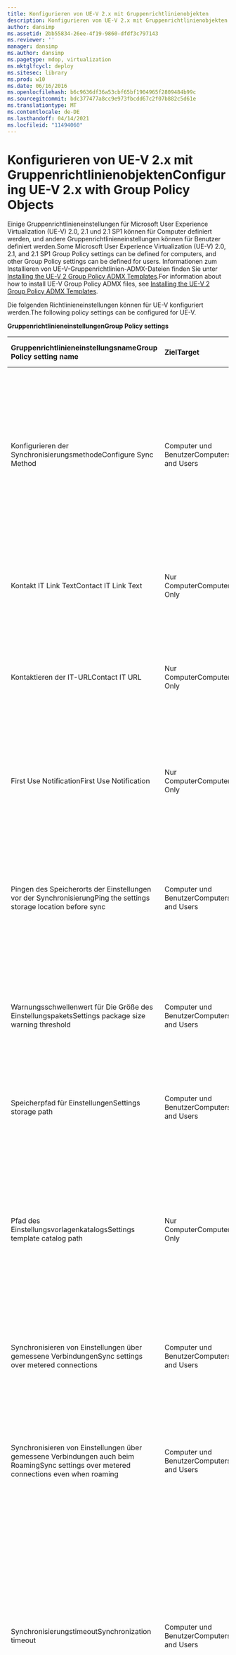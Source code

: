```yaml
---
title: Konfigurieren von UE-V 2.x mit Gruppenrichtlinienobjekten
description: Konfigurieren von UE-V 2.x mit Gruppenrichtlinienobjekten
author: dansimp
ms.assetid: 2bb55834-26ee-4f19-9860-dfdf3c797143
ms.reviewer: ''
manager: dansimp
ms.author: dansimp
ms.pagetype: mdop, virtualization
ms.mktglfcycl: deploy
ms.sitesec: library
ms.prod: w10
ms.date: 06/16/2016
ms.openlocfilehash: b6c9636df36a53cbf65bf1904965f2809484b99c
ms.sourcegitcommit: bdc377477a8cc9e973fbcdd67c2f07b882c5d61e
ms.translationtype: MT
ms.contentlocale: de-DE
ms.lasthandoff: 04/14/2021
ms.locfileid: "11494060"
---
```

# <a name="configuring-ue-v-2x-with-group-policy-objects"></a><span data-ttu-id="7aaa8-103">Konfigurieren von UE-V 2.x mit Gruppenrichtlinienobjekten</span><span class="sxs-lookup"><span data-stu-id="7aaa8-103">Configuring UE-V 2.x with Group Policy Objects</span></span>


<span data-ttu-id="7aaa8-104">Einige Gruppenrichtlinieneinstellungen für Microsoft User Experience Virtualization (UE-V) 2.0, 2.1 und 2.1 SP1 können für Computer definiert werden, und andere Gruppenrichtlinieneinstellungen können für Benutzer definiert werden.</span><span class="sxs-lookup"><span data-stu-id="7aaa8-104">Some Microsoft User Experience Virtualization (UE-V) 2.0, 2.1, and 2.1 SP1 Group Policy settings can be defined for computers, and other Group Policy settings can be defined for users.</span></span> <span data-ttu-id="7aaa8-105">Informationen zum Installieren von UE-V-Gruppenrichtlinien-ADMX-Dateien finden Sie unter [Installing the UE-V 2 Group Policy ADMX Templates](https://technet.microsoft.com/library/dn458891.aspx#admx).</span><span class="sxs-lookup"><span data-stu-id="7aaa8-105">For information about how to install UE-V Group Policy ADMX files, see [Installing the UE-V 2 Group Policy ADMX Templates](https://technet.microsoft.com/library/dn458891.aspx#admx).</span></span>

<span data-ttu-id="7aaa8-106">Die folgenden Richtlinieneinstellungen können für UE-V konfiguriert werden.</span><span class="sxs-lookup"><span data-stu-id="7aaa8-106">The following policy settings can be configured for UE-V.</span></span>

**<span data-ttu-id="7aaa8-107">Gruppenrichtlinieneinstellungen</span><span class="sxs-lookup"><span data-stu-id="7aaa8-107">Group Policy settings</span></span>**

<table>
<colgroup>
<col width="25%" />
<col width="25%" />
<col width="25%" />
<col width="25%" />
</colgroup>
<thead>
<tr class="header">
<th align="left"><span data-ttu-id="7aaa8-108">Gruppenrichtlinieneinstellungsname</span><span class="sxs-lookup"><span data-stu-id="7aaa8-108">Group Policy setting name</span></span></th>
<th align="left"><span data-ttu-id="7aaa8-109">Ziel</span><span class="sxs-lookup"><span data-stu-id="7aaa8-109">Target</span></span></th>
<th align="left"><span data-ttu-id="7aaa8-110">Beschreibung der Gruppenrichtlinieneinstellung</span><span class="sxs-lookup"><span data-stu-id="7aaa8-110">Group Policy setting description</span></span></th>
<th align="left"><span data-ttu-id="7aaa8-111">Konfigurationsoptionen</span><span class="sxs-lookup"><span data-stu-id="7aaa8-111">Configuration options</span></span></th>
</tr>
</thead>
<tbody>
<tr class="odd">
<td align="left"><p><span data-ttu-id="7aaa8-112">Konfigurieren der Synchronisierungsmethode</span><span class="sxs-lookup"><span data-stu-id="7aaa8-112">Configure Sync Method</span></span></p></td>
<td align="left"><p><span data-ttu-id="7aaa8-113">Computer und Benutzer</span><span class="sxs-lookup"><span data-stu-id="7aaa8-113">Computers and Users</span></span></p></td>
<td align="left"><p><span data-ttu-id="7aaa8-114">Mithilfe dieser Gruppenrichtlinieneinstellung können Sie konfigurieren, ob die User Experience Virtualization (UE-V) das Synchronisierungsanbieterfeature verwendet.</span><span class="sxs-lookup"><span data-stu-id="7aaa8-114">By using this Group Policy setting, you can configure whether User Experience Virtualization (UE-V) uses the sync provider feature.</span></span> <span data-ttu-id="7aaa8-115">Mit dieser Richtlinieneinstellung können Sie auch aktivieren, dass eine Benachrichtigung angezeigt wird, wenn der Import von Benutzereinstellungen verzögert wird.</span><span class="sxs-lookup"><span data-stu-id="7aaa8-115">This policy setting also lets you enable a notification to appear when the import of user settings is delayed.</span></span></p></td>
<td align="left"><p><span data-ttu-id="7aaa8-116">Aktivieren Sie diese Einstellung, um den UE-V-Agent so zu konfigurieren, dass er weder den Synchronisierungsanbieter noch das externe Synchronisierungsmodul verwendet.</span><span class="sxs-lookup"><span data-stu-id="7aaa8-116">Enable this setting to configure the UE-V agent not to use the sync provider, or to use the external synchronization engine.</span></span></p></td>
</tr>
<tr class="even">
<td align="left"><p><span data-ttu-id="7aaa8-117">Kontakt IT Link Text</span><span class="sxs-lookup"><span data-stu-id="7aaa8-117">Contact IT Link Text</span></span></p></td>
<td align="left"><p><span data-ttu-id="7aaa8-118">Nur Computer</span><span class="sxs-lookup"><span data-stu-id="7aaa8-118">Computers Only</span></span></p></td>
<td align="left"><p><span data-ttu-id="7aaa8-119">Diese Gruppenrichtlinieneinstellung gibt den Text des Hyperlinks für die Kontakt-IT-URL im Unternehmenseinstellungscenter an.</span><span class="sxs-lookup"><span data-stu-id="7aaa8-119">This Group Policy setting specifies the text of the Contact IT URL hyperlink in the Company Settings Center.</span></span></p></td>
<td align="left"><p><span data-ttu-id="7aaa8-120">Wenn Sie diese Gruppenrichtlinieneinstellung aktivieren, zeigt das Unternehmenseinstellungscenter den angegebenen Text im Link zur KONTAKT-IT-URL an.</span><span class="sxs-lookup"><span data-stu-id="7aaa8-120">If you enable this Group Policy setting, the Company Settings Center displays the specified text in the link to the Contact IT URL.</span></span></p></td>
</tr>
<tr class="odd">
<td align="left"><p><span data-ttu-id="7aaa8-121">Kontaktieren der IT-URL</span><span class="sxs-lookup"><span data-stu-id="7aaa8-121">Contact IT URL</span></span></p></td>
<td align="left"><p><span data-ttu-id="7aaa8-122">Nur Computer</span><span class="sxs-lookup"><span data-stu-id="7aaa8-122">Computers Only</span></span></p></td>
<td align="left"><p><span data-ttu-id="7aaa8-123">Diese Gruppenrichtlinieneinstellung gibt die URL für den Link Kontakt-IT im Unternehmenseinstellungscenter an.</span><span class="sxs-lookup"><span data-stu-id="7aaa8-123">This Group Policy setting specifies the URL for the Contact IT link in the Company Settings Center.</span></span></p></td>
<td align="left"><p><span data-ttu-id="7aaa8-124">Wenn Sie diese Einstellung aktivieren, wird im Unternehmenseinstellungscenter It-Text kontaktieren mit der angegebenen URL verknüpft.</span><span class="sxs-lookup"><span data-stu-id="7aaa8-124">If you enable this setting, the Company Settings Center Contact IT text links to the specified URL.</span></span> <span data-ttu-id="7aaa8-125">Der Link kann eines beliebigen Standardprotokolls sein, z. B. HTTP oder mailto.</span><span class="sxs-lookup"><span data-stu-id="7aaa8-125">The link can be of any standard protocol, such as HTTP or mailto.</span></span></p></td>
</tr>
<tr class="even">
<td align="left"><p><span data-ttu-id="7aaa8-126">First Use Notification</span><span class="sxs-lookup"><span data-stu-id="7aaa8-126">First Use Notification</span></span></p></td>
<td align="left"><p><span data-ttu-id="7aaa8-127">Nur Computer</span><span class="sxs-lookup"><span data-stu-id="7aaa8-127">Computers Only</span></span></p></td>
<td align="left"><p><span data-ttu-id="7aaa8-128">Diese Gruppenrichtlinieneinstellung aktiviert eine Benachrichtigung im Benachrichtigungsbereich, die angezeigt wird, wenn UE-V</span><span class="sxs-lookup"><span data-stu-id="7aaa8-128">This Group Policy setting enables a notification in the notification area that appears when the UE-V</span></span></p>
<p><span data-ttu-id="7aaa8-129">Agent wird zum ersten Mal ausgeführt.</span><span class="sxs-lookup"><span data-stu-id="7aaa8-129">agent runs for the first time.</span></span></p></td>
<td align="left"><p><span data-ttu-id="7aaa8-130">Die Standardeinstellung ist aktiviert.</span><span class="sxs-lookup"><span data-stu-id="7aaa8-130">The default is enabled.</span></span></p></td>
</tr>
<tr class="odd">
<td align="left"><p><span data-ttu-id="7aaa8-131">Pingen des Speicherorts der Einstellungen vor der Synchronisierung</span><span class="sxs-lookup"><span data-stu-id="7aaa8-131">Ping the settings storage location before sync</span></span></p></td>
<td align="left"><p><span data-ttu-id="7aaa8-132">Computer und Benutzer</span><span class="sxs-lookup"><span data-stu-id="7aaa8-132">Computers and Users</span></span></p></td>
<td align="left"><p><span data-ttu-id="7aaa8-133">Diese Richtlinieneinstellung ermöglicht der Konfiguration des UE-V-Synchronisierungsanbieters das Pingen des Speicherpfads für Einstellungen, bevor Versucht wird, Einstellungen zu synchronisieren, um die Verbindung zu überprüfen.</span><span class="sxs-lookup"><span data-stu-id="7aaa8-133">This policy setting allows configuration of the UE-V sync provider to ping the settings storage path before attempting to sync settings in order to verify the connection.</span></span></p></td>
<td align="left"><p><span data-ttu-id="7aaa8-134">Aktivieren oder Deaktivieren dieser Gruppenrichtlinieneinstellung.</span><span class="sxs-lookup"><span data-stu-id="7aaa8-134">Enable or disable this Group Policy setting.</span></span></p></td>
</tr>
<tr class="even">
<td align="left"><p><span data-ttu-id="7aaa8-135">Warnungsschwellenwert für Die Größe des Einstellungspakets</span><span class="sxs-lookup"><span data-stu-id="7aaa8-135">Settings package size warning threshold</span></span></p></td>
<td align="left"><p><span data-ttu-id="7aaa8-136">Computer und Benutzer</span><span class="sxs-lookup"><span data-stu-id="7aaa8-136">Computers and Users</span></span></p></td>
<td align="left"><p><span data-ttu-id="7aaa8-137">Mit dieser Gruppenrichtlinieneinstellung können Sie den UE-V-Agent so konfigurieren, dass er berichtet, wenn die Größe einer Einstellungspaketdatei einen definierten Schwellenwert erreicht.</span><span class="sxs-lookup"><span data-stu-id="7aaa8-137">This Group Policy setting lets you configure the UE-V Agent to report when a settings package file size reaches a defined threshold.</span></span></p></td>
<td align="left"><p><span data-ttu-id="7aaa8-138">Geben Sie den bevorzugten Schwellenwert für Einstellungspaketgrößen in Kilobyte (KB) an.</span><span class="sxs-lookup"><span data-stu-id="7aaa8-138">Specify the preferred threshold for settings package sizes in kilobytes (KB).</span></span></p>
<p><span data-ttu-id="7aaa8-139">Standardmäßig verfügt der UE-V-Agent nicht über einen Schwellenwert für die Paketdateigröße.</span><span class="sxs-lookup"><span data-stu-id="7aaa8-139">By default, the UE-V Agent does not have a package file size threshold.</span></span></p></td>
</tr>
<tr class="odd">
<td align="left"><p><span data-ttu-id="7aaa8-140">Speicherpfad für Einstellungen</span><span class="sxs-lookup"><span data-stu-id="7aaa8-140">Settings storage path</span></span></p></td>
<td align="left"><p><span data-ttu-id="7aaa8-141">Computer und Benutzer</span><span class="sxs-lookup"><span data-stu-id="7aaa8-141">Computers and Users</span></span></p></td>
<td align="left"><p><span data-ttu-id="7aaa8-142">Diese Gruppenrichtlinieneinstellung konfiguriert, wo die Benutzereinstellungen gespeichert werden sollen.</span><span class="sxs-lookup"><span data-stu-id="7aaa8-142">This Group Policy setting configures where the user settings are to be stored.</span></span></p></td>
<td align="left"><p><span data-ttu-id="7aaa8-143">Geben Sie einen UNC-Pfad (Universal Naming Convention) und Variablen wie \Server\SettingsShare%username%ein.</span><span class="sxs-lookup"><span data-stu-id="7aaa8-143">Enter a Universal Naming Convention (UNC) path and variables such as \Server\SettingsShare%username%.</span></span></p></td>
</tr>
<tr class="even">
<td align="left"><p><span data-ttu-id="7aaa8-144">Pfad des Einstellungsvorlagenkatalogs</span><span class="sxs-lookup"><span data-stu-id="7aaa8-144">Settings template catalog path</span></span></p></td>
<td align="left"><p><span data-ttu-id="7aaa8-145">Nur Computer</span><span class="sxs-lookup"><span data-stu-id="7aaa8-145">Computers Only</span></span></p></td>
<td align="left"><p><span data-ttu-id="7aaa8-146">Mit dieser Gruppenrichtlinieneinstellung wird konfiguriert, wo benutzerdefinierte Einstellungsspeicherortvorlagen gespeichert werden.</span><span class="sxs-lookup"><span data-stu-id="7aaa8-146">This Group Policy setting configures where custom settings location templates are stored.</span></span> <span data-ttu-id="7aaa8-147">Mit dieser Richtlinieneinstellung wird außerdem konfiguriert, ob der Katalog zum Ersetzen der standardmäßigen Microsoft-Vorlagen verwendet werden soll, die durch den UE-V-Agent installiert sind.</span><span class="sxs-lookup"><span data-stu-id="7aaa8-147">This policy setting also configures whether the catalog is to be used to replace the default Microsoft templates that are installed with the UE-V Agent.</span></span></p></td>
<td align="left"><p><span data-ttu-id="7aaa8-148">Geben Sie einen UNC-Pfad (Universal Naming Convention) ein, z. B. \Server\TemplateShare oder einen Ordnerspeicherort auf dem Computer.</span><span class="sxs-lookup"><span data-stu-id="7aaa8-148">Enter a Universal Naming Convention (UNC) path such as \Server\TemplateShare or a folder location on the computer.</span></span></p>
<p><span data-ttu-id="7aaa8-149">Aktivieren Sie das Kontrollkästchen, um die Standardmäßigen Microsoft-Vorlagen zu ersetzen.</span><span class="sxs-lookup"><span data-stu-id="7aaa8-149">Select the check box to replace the default Microsoft templates.</span></span></p></td>
</tr>
<tr class="odd">
<td align="left"><p><span data-ttu-id="7aaa8-150">Synchronisieren von Einstellungen über gemessene Verbindungen</span><span class="sxs-lookup"><span data-stu-id="7aaa8-150">Sync settings over metered connections</span></span></p></td>
<td align="left"><p><span data-ttu-id="7aaa8-151">Computer und Benutzer</span><span class="sxs-lookup"><span data-stu-id="7aaa8-151">Computers and Users</span></span></p></td>
<td align="left"><p><span data-ttu-id="7aaa8-152">Diese Gruppenrichtlinieneinstellung definiert, ob UE-V Einstellungen über gemessene Verbindungen synchronisiert.</span><span class="sxs-lookup"><span data-stu-id="7aaa8-152">This Group Policy setting defines whether UE-V synchronizes settings over metered connections.</span></span></p></td>
<td align="left"><p><span data-ttu-id="7aaa8-153">Standardmäßig synchronisiert der UE-V-Agent die Einstellungen nicht über eine gemessene Verbindung.</span><span class="sxs-lookup"><span data-stu-id="7aaa8-153">By default, the UE-V Agent does not synchronize settings over a metered connection.</span></span></p></td>
</tr>
<tr class="even">
<td align="left"><p><span data-ttu-id="7aaa8-154">Synchronisieren von Einstellungen über gemessene Verbindungen auch beim Roaming</span><span class="sxs-lookup"><span data-stu-id="7aaa8-154">Sync settings over metered connections even when roaming</span></span></p></td>
<td align="left"><p><span data-ttu-id="7aaa8-155">Computer und Benutzer</span><span class="sxs-lookup"><span data-stu-id="7aaa8-155">Computers and Users</span></span></p></td>
<td align="left"><p><span data-ttu-id="7aaa8-156">Diese Gruppenrichtlinieneinstellung definiert, ob UE-V Einstellungen über gemessene Verbindungen außerhalb des Heimanbieternetzwerks synchronisiert, z. B. wenn sich die Datenverbindung im Roamingmodus befindet.</span><span class="sxs-lookup"><span data-stu-id="7aaa8-156">This Group Policy setting defines whether UE-V synchronizes settings over metered connections outside of the home provider network, for example, when the data connection is in roaming mode.</span></span></p></td>
<td align="left"><p><span data-ttu-id="7aaa8-157">Standardmäßig synchronisiert UE-V die Einstellungen nicht über eine gemessene Verbindung, wenn sie sich im Roamingmodus befindet.</span><span class="sxs-lookup"><span data-stu-id="7aaa8-157">By default, UE-V does not synchronize settings over a metered connection when it is in roaming mode.</span></span></p></td>
</tr>
<tr class="odd">
<td align="left"><p><span data-ttu-id="7aaa8-158">Synchronisierungstimeout</span><span class="sxs-lookup"><span data-stu-id="7aaa8-158">Synchronization timeout</span></span></p></td>
<td align="left"><p><span data-ttu-id="7aaa8-159">Computer und Benutzer</span><span class="sxs-lookup"><span data-stu-id="7aaa8-159">Computers and Users</span></span></p></td>
<td align="left"><p><span data-ttu-id="7aaa8-160">Mit dieser Gruppenrichtlinieneinstellung wird die Anzahl von Millisekunden konfiguriert, die der Computer vor einem Zeit-Out wartet, wenn Benutzereinstellungen vom Remoteeinstellungsspeicherort abgerufen werden.</span><span class="sxs-lookup"><span data-stu-id="7aaa8-160">This Group Policy setting configures the number of milliseconds that the computer waits before a time-out when it retrieves user settings from the remote settings location.</span></span> <span data-ttu-id="7aaa8-161">Wenn der Remotespeicherort nicht verfügbar ist und der Benutzer den Synchronisierungsanbieter nicht verwendet, verzögert sich der Anwendungsstart um so viele Millisekunden.</span><span class="sxs-lookup"><span data-stu-id="7aaa8-161">If the remote storage location is unavailable, and the user does not use the sync provider, the application start is delayed by this many milliseconds.</span></span></p></td>
<td align="left"><p><span data-ttu-id="7aaa8-162">Geben Sie das bevorzugte Synchronisierungs-Time-Out in Millisekunden an.</span><span class="sxs-lookup"><span data-stu-id="7aaa8-162">Specify the preferred synchronization time-out in milliseconds.</span></span> <span data-ttu-id="7aaa8-163">Der Standardwert ist 2000 Millisekunden.</span><span class="sxs-lookup"><span data-stu-id="7aaa8-163">The default value is 2000 milliseconds.</span></span></p></td>
</tr>
<tr class="even">
<td align="left"><p><span data-ttu-id="7aaa8-164">Synchronisieren von Windows-Einstellungen</span><span class="sxs-lookup"><span data-stu-id="7aaa8-164">Synchronize Windows settings</span></span> </p></td>
<td align="left"><p><span data-ttu-id="7aaa8-165">Computer und Benutzer</span><span class="sxs-lookup"><span data-stu-id="7aaa8-165">Computers and Users</span></span></p></td>
<td align="left"><p><span data-ttu-id="7aaa8-166">Diese Gruppenrichtlinieneinstellung konfiguriert die Synchronisierung von Windows-Einstellungen.</span><span class="sxs-lookup"><span data-stu-id="7aaa8-166">This Group Policy setting configures the synchronization of Windows settings.</span></span></p></td>
<td align="left"><p><span data-ttu-id="7aaa8-167">Wählen Sie aus, welche Windows-Einstellungen zwischen Computern synchronisiert werden.</span><span class="sxs-lookup"><span data-stu-id="7aaa8-167">Select which Windows settings synchronize between computers.</span></span></p>
<p><span data-ttu-id="7aaa8-168">Standardmäßig synchronisieren Windows-Designs, Desktopeinstellungen und Einstellungen für die Benutzerfreundlichkeit Einstellungen zwischen Computern derselben Betriebssystemversion.</span><span class="sxs-lookup"><span data-stu-id="7aaa8-168">By default, Windows themes, desktop settings, and Ease of Access settings synchronize settings between computers of the same operating system version.</span></span></p></td>
</tr>
<tr class="odd">
<td align="left"><p><span data-ttu-id="7aaa8-169">Tablettsymbol</span><span class="sxs-lookup"><span data-stu-id="7aaa8-169">Tray Icon</span></span></p></td>
<td align="left"><p><span data-ttu-id="7aaa8-170">Nur Computer</span><span class="sxs-lookup"><span data-stu-id="7aaa8-170">Computers Only</span></span></p></td>
<td align="left"><p><span data-ttu-id="7aaa8-171">Diese Gruppenrichtlinieneinstellung aktiviert das UE-V-Traysymbol.</span><span class="sxs-lookup"><span data-stu-id="7aaa8-171">This Group Policy setting enables the UE-V tray icon.</span></span></p></td>
<td align="left"><p><span data-ttu-id="7aaa8-172">Die Standardeinstellung ist aktiviert.</span><span class="sxs-lookup"><span data-stu-id="7aaa8-172">The default is enabled.</span></span></p></td>
</tr>
<tr class="even">
<td align="left"><p><span data-ttu-id="7aaa8-173">Verwenden der Benutzeroberflächenvirtualisierung (UE-V)</span><span class="sxs-lookup"><span data-stu-id="7aaa8-173">Use User Experience Virtualization (UE-V)</span></span></p></td>
<td align="left"><p><span data-ttu-id="7aaa8-174">Computer und Benutzer</span><span class="sxs-lookup"><span data-stu-id="7aaa8-174">Computers and Users</span></span></p></td>
<td align="left"><p><span data-ttu-id="7aaa8-175">Mit dieser Gruppenrichtlinieneinstellung können Sie UE-V aktivieren oder deaktivieren.</span><span class="sxs-lookup"><span data-stu-id="7aaa8-175">This Group Policy setting lets you enable or disable UE-V.</span></span></p></td>
<td align="left"><p><span data-ttu-id="7aaa8-176">Aktivieren oder Deaktivieren dieser Gruppenrichtlinieneinstellung.</span><span class="sxs-lookup"><span data-stu-id="7aaa8-176">Enable or disable this Group Policy setting.</span></span></p></td>
</tr>
<tr class="odd">
<td align="left"><p><span data-ttu-id="7aaa8-177">VDI-Konfiguration</span><span class="sxs-lookup"><span data-stu-id="7aaa8-177">VDI Configuration</span></span></p></td>
<td align="left"><p><span data-ttu-id="7aaa8-178">Computer und Benutzer</span><span class="sxs-lookup"><span data-stu-id="7aaa8-178">Computers and Users</span></span></p></td>
<td align="left"><p><span data-ttu-id="7aaa8-179">Mit dieser Richtlinieneinstellung wird die Synchronisierung von UE-V-Rollbackinformationen für Computer konfiguriert, die in einer gepoolten VDI-Umgebung ausgeführt werden.</span><span class="sxs-lookup"><span data-stu-id="7aaa8-179">This policy setting configures the synchronization of UE-V rollback information for computers running in a pooled VDI environment.</span></span> <span data-ttu-id="7aaa8-180">Wenn diese Richtlinie aktiviert ist, wird der UE-V-Rollbackstatus in den Speicherort der Einstellungen bei der Anmeldung kopiert und bei der Anmeldung wiederhergestellt.</span><span class="sxs-lookup"><span data-stu-id="7aaa8-180">If this policy is enabled, the UE-V rollback state is copied to the settings storage location on logout and restored on login.</span></span></p></td>
<td align="left"><p><span data-ttu-id="7aaa8-181">Aktivieren oder Deaktivieren dieser Gruppenrichtlinieneinstellung.</span><span class="sxs-lookup"><span data-stu-id="7aaa8-181">Enable or disable this Group Policy setting.</span></span></p></td>
</tr>
</tbody>
</table>

 

**<span data-ttu-id="7aaa8-182">Hinweis:</span><span class="sxs-lookup"><span data-stu-id="7aaa8-182">Note</span></span>**  
<span data-ttu-id="7aaa8-183">Darüber hinaus sind Gruppenrichtlinieneinstellungen für viele Desktopanwendungen und Windows-Apps verfügbar.</span><span class="sxs-lookup"><span data-stu-id="7aaa8-183">In addition, Group Policy settings are available for many desktop applications and Windows apps.</span></span> <span data-ttu-id="7aaa8-184">Sie können diese Einstellungen verwenden, um die Einstellungssynchronisierung für bestimmte Anwendungen zu aktivieren oder zu deaktivieren.</span><span class="sxs-lookup"><span data-stu-id="7aaa8-184">You can use these settings to enable or disable settings synchronization for specific applications.</span></span>

 

**<span data-ttu-id="7aaa8-185">Windows App-Gruppenrichtlinieneinstellungen</span><span class="sxs-lookup"><span data-stu-id="7aaa8-185">Windows App Group Policy settings</span></span>**

<table>
<colgroup>
<col width="25%" />
<col width="25%" />
<col width="25%" />
<col width="25%" />
</colgroup>
<thead>
<tr class="header">
<th align="left"><span data-ttu-id="7aaa8-186">Gruppenrichtlinieneinstellungsname</span><span class="sxs-lookup"><span data-stu-id="7aaa8-186">Group Policy setting name</span></span></th>
<th align="left"><span data-ttu-id="7aaa8-187">Ziel</span><span class="sxs-lookup"><span data-stu-id="7aaa8-187">Target</span></span></th>
<th align="left"><span data-ttu-id="7aaa8-188">Beschreibung der Gruppenrichtlinieneinstellung</span><span class="sxs-lookup"><span data-stu-id="7aaa8-188">Group Policy setting description</span></span></th>
<th align="left"><span data-ttu-id="7aaa8-189">Konfigurationsoptionen</span><span class="sxs-lookup"><span data-stu-id="7aaa8-189">Configuration options</span></span></th>
</tr>
</thead>
<tbody>
<tr class="odd">
<td align="left"><p><span data-ttu-id="7aaa8-190">Keine Synchronisierung von Windows Apps</span><span class="sxs-lookup"><span data-stu-id="7aaa8-190">Do not synchronize Windows Apps</span></span></p></td>
<td align="left"><p><span data-ttu-id="7aaa8-191">Computer und Benutzer</span><span class="sxs-lookup"><span data-stu-id="7aaa8-191">Computers and Users</span></span></p></td>
<td align="left"><p><span data-ttu-id="7aaa8-192">Diese Gruppenrichtlinieneinstellung definiert, ob der UE-V-Agent Einstellungen für Windows-Apps synchronisiert.</span><span class="sxs-lookup"><span data-stu-id="7aaa8-192">This Group Policy setting defines whether the UE-V Agent synchronizes settings for Windows apps.</span></span></p></td>
<td align="left"><p><span data-ttu-id="7aaa8-193">Die Standardeinstellung ist die Synchronisierung von Windows-Apps.</span><span class="sxs-lookup"><span data-stu-id="7aaa8-193">The default is to synchronize Windows apps.</span></span></p></td>
</tr>
<tr class="even">
<td align="left"><p><span data-ttu-id="7aaa8-194">Windows-App-Liste</span><span class="sxs-lookup"><span data-stu-id="7aaa8-194">Windows App List</span></span></p></td>
<td align="left"><p><span data-ttu-id="7aaa8-195">Computer und Benutzer</span><span class="sxs-lookup"><span data-stu-id="7aaa8-195">Computer and User</span></span></p></td>
<td align="left"><p><span data-ttu-id="7aaa8-196">Diese Einstellung listet die Familienpaketnamen der Windows-Apps auf und gibt ausdrücklich an, ob UE-V die Einstellungen dieser App synchronisiert.</span><span class="sxs-lookup"><span data-stu-id="7aaa8-196">This setting lists the family package names of the Windows apps and states expressly whether UE-V synchronizes that app’s settings.</span></span></p></td>
<td align="left"><p><span data-ttu-id="7aaa8-197">Sie können diese Einstellung verwenden, um anzugeben, dass die Einstellungen einer App niemals von UE-V synchronisiert werden, auch wenn die Einstellungen aller anderen Windows-Apps synchronisiert werden.</span><span class="sxs-lookup"><span data-stu-id="7aaa8-197">You can use this setting to specify that settings of an app are never synchronized by UE-V, even if the settings of all other Windows apps are synchronized.</span></span></p></td>
</tr>
<tr class="odd">
<td align="left"><p><span data-ttu-id="7aaa8-198">Synchronisieren nicht aufgelisteter Windows Apps</span><span class="sxs-lookup"><span data-stu-id="7aaa8-198">Sync Unlisted Windows Apps</span></span></p></td>
<td align="left"><p><span data-ttu-id="7aaa8-199">Computer und Benutzer</span><span class="sxs-lookup"><span data-stu-id="7aaa8-199">Computer and User</span></span></p></td>
<td align="left"><p><span data-ttu-id="7aaa8-200">Diese Gruppenrichtlinieneinstellung definiert das Synchronisierungsverhalten der Standardeinstellungen des UE-V-Agents für Windows-Apps, die nicht explizit in der Windows-App-Liste aufgeführt sind.</span><span class="sxs-lookup"><span data-stu-id="7aaa8-200">This Group Policy setting defines the default settings sync behavior of the UE-V Agent for Windows apps that are not explicitly listed in the Windows app list.</span></span></p></td>
<td align="left"><p><span data-ttu-id="7aaa8-201">Standardmäßig synchronisiert der UE-V-Agent nur die Einstellungen der Windows-Apps, die in der Windows-App-Liste enthalten sind.</span><span class="sxs-lookup"><span data-stu-id="7aaa8-201">By default, the UE-V Agent only synchronizes settings of those Windows apps that are included in the Windows app list.</span></span></p></td>
</tr>
</tbody>
</table>

 

<span data-ttu-id="7aaa8-202">Weitere Informationen zum Synchronisieren von Windows-Apps finden Sie unter [Windows App List](https://technet.microsoft.com/library/dn458925.aspx#win8applist).</span><span class="sxs-lookup"><span data-stu-id="7aaa8-202">For more information about synchronizing Windows apps, see [Windows App List](https://technet.microsoft.com/library/dn458925.aspx#win8applist).</span></span>

**<span data-ttu-id="7aaa8-203">So konfigurieren Sie computerorientierte Gruppenrichtlinieneinstellungen</span><span class="sxs-lookup"><span data-stu-id="7aaa8-203">To configure computer-targeted Group Policy settings</span></span>**

1.  <span data-ttu-id="7aaa8-204">Verwenden Sie die Gruppenrichtlinienverwaltungskonsole (Group Policy Management Console, GPMC) oder die erweiterte Gruppenrichtlinienverwaltung (Advanced Group Policy Management, AGPM) auf dem Computer, der als Domänencontroller fungiert, um Gruppenrichtlinieneinstellungen für UE-V-Computer zu verwalten.</span><span class="sxs-lookup"><span data-stu-id="7aaa8-204">Use the Group Policy Management Console (GPMC) or the Advanced Group Policy Management (AGPM) on the computer that acts as a domain controller to manage Group Policy settings for UE-V computers.</span></span> <span data-ttu-id="7aaa8-205">Navigieren Sie **zu Computerkonfiguration,** wählen **Sie Richtlinien**aus, wählen Sie Administrative **Vorlagen aus,** klicken Sie auf **Windows-Komponenten,** und wählen Sie dann Microsoft User Experience Virtualization **aus.**</span><span class="sxs-lookup"><span data-stu-id="7aaa8-205">Navigate to **Computer configuration**, select **Policies**, select **Administrative Templates**, click **Windows Components**, and then select **Microsoft User Experience Virtualization**.</span></span>

2.  <span data-ttu-id="7aaa8-206">Wählen Sie die Zu bearbeitende Gruppenrichtlinieneinstellung aus.</span><span class="sxs-lookup"><span data-stu-id="7aaa8-206">Select the Group Policy setting to be edited.</span></span>

**<span data-ttu-id="7aaa8-207">So konfigurieren Sie benutzerorientierte Gruppenrichtlinieneinstellungen</span><span class="sxs-lookup"><span data-stu-id="7aaa8-207">To configure user-targeted Group Policy settings</span></span>**

1.  <span data-ttu-id="7aaa8-208">Verwenden Sie die Gruppenrichtlinienverwaltungskonsole (Group Policy Management Console, GPMC) oder das Tool für die erweiterte Gruppenrichtlinienverwaltung (Advanced Group Policy Management, AGPM) in Microsoft Desktop Optimization Pack (MDOP) auf dem Domänencontrollercomputer, um Gruppenrichtlinieneinstellungen für UE-V zu verwalten.</span><span class="sxs-lookup"><span data-stu-id="7aaa8-208">Use the Group Policy Management Console (GPMC) or the Advanced Group Policy Management (AGPM) tool in Microsoft Desktop Optimization Pack (MDOP) on the domain controller computer to manage Group Policy settings for UE-V.</span></span> <span data-ttu-id="7aaa8-209">Navigieren Sie **zu Benutzerkonfiguration,** wählen **Sie Richtlinien**aus, wählen Sie Administrative **Vorlagen aus,** klicken Sie auf Windows-Komponenten, und wählen Sie **dann Microsoft User Experience Virtualization aus.** \*\*\*\*</span><span class="sxs-lookup"><span data-stu-id="7aaa8-209">Navigate to **User configuration**, select **Policies**, select **Administrative Templates**, click **Windows Components**, and then select **Microsoft User Experience Virtualization**.</span></span>

2.  <span data-ttu-id="7aaa8-210">Wählen Sie die bearbeitete Gruppenrichtlinieneinstellung aus.</span><span class="sxs-lookup"><span data-stu-id="7aaa8-210">Select the edited Group Policy setting.</span></span>

<span data-ttu-id="7aaa8-211">Der UE-V-Agent verwendet die folgende Rangfolge, um die Synchronisierung zu bestimmen.</span><span class="sxs-lookup"><span data-stu-id="7aaa8-211">The UE-V Agent uses the following order of precedence to determine synchronization.</span></span>

**<span data-ttu-id="7aaa8-212">Rangfolge für UE-V-Einstellungen</span><span class="sxs-lookup"><span data-stu-id="7aaa8-212">Order of precedence for UE-V settings</span></span>**

1.  <span data-ttu-id="7aaa8-213">Benutzerorientierte Einstellungen, die von Gruppenrichtlinieneinstellungen verwaltet werden – Diese Konfigurationseinstellungen werden im Registrierungsschlüssel von der Gruppenrichtlinie unter `HKEY_CURRENT_USER\Software\Policies\Microsoft\Uev\Agent\Configuration` gespeichert.</span><span class="sxs-lookup"><span data-stu-id="7aaa8-213">User-targeted settings that are managed by Group Policy settings - These configuration settings are stored in the registry key by Group Policy under `HKEY_CURRENT_USER\Software\Policies\Microsoft\Uev\Agent\Configuration`.</span></span>

2.  <span data-ttu-id="7aaa8-214">Computerorientierte Einstellungen, die von Gruppenrichtlinieneinstellungen verwaltet werden – Diese Konfigurationseinstellungen werden im Registrierungsschlüssel von der Gruppenrichtlinie unter `HKEY_LOCAL_MACHINE\Software\Policies\Microsoft\Uev\Agent\Configuration` gespeichert.</span><span class="sxs-lookup"><span data-stu-id="7aaa8-214">Computer-targeted settings that are managed by Group Policy settings - These configuration settings are stored in the registry key by Group Policy under `HKEY_LOCAL_MACHINE\Software\Policies\Microsoft\Uev\Agent\Configuration`.</span></span>

3.  <span data-ttu-id="7aaa8-215">Konfigurationseinstellungen, die vom aktuellen Benutzer mithilfe von Windows PowerShell oder Windows Management Instrumentation (WMI) definiert werden – Diese Konfigurationseinstellungen werden vom UE-V-Agent unter diesem Registrierungsspeicherort gespeichert: `HKEY_CURRENT_USER\Software\Microsoft\Uev\Agent\Configuration` .</span><span class="sxs-lookup"><span data-stu-id="7aaa8-215">Configuration settings that are defined by the current user by using Windows PowerShell or Windows management Instrumentation (WMI) - These configuration settings are stored by the UE-V Agent under this registry location: `HKEY_CURRENT_USER\Software\Microsoft\Uev\Agent\Configuration`.</span></span>

4.  <span data-ttu-id="7aaa8-216">Konfigurationseinstellungen, die für den Computer mithilfe von Windows PowerShell oder WMI definiert werden.</span><span class="sxs-lookup"><span data-stu-id="7aaa8-216">Configuration settings that are defined for the computer by using Windows PowerShell or WMI.</span></span> <span data-ttu-id="7aaa8-217">Diese Konfigurationseinstellungen werden vom UE-V-Agent unter diesem Registrierungsspeicherort gespeichert: `HKEY_LOCAL_MACHINE\Software\Microsoft\Uev\Agent\Configuration` .</span><span class="sxs-lookup"><span data-stu-id="7aaa8-217">These configuration settings are stored by the UE-V Agent under this registry location: `HKEY_LOCAL_MACHINE\Software\Microsoft\Uev\Agent\Configuration`.</span></span>

    <span data-ttu-id="7aaa8-218">**Haben Sie einen Vorschlag für UE-V ?**</span><span class="sxs-lookup"><span data-stu-id="7aaa8-218">**Got a suggestion for UE-V**?</span></span> <span data-ttu-id="7aaa8-219">Fügen Sie hier Vorschläge hinzu, oder stimmen Sie [über diese ab.](http://uev.uservoice.com/forums/280428-microsoft-user-experience-virtualization)</span><span class="sxs-lookup"><span data-stu-id="7aaa8-219">Add or vote on suggestions [here](http://uev.uservoice.com/forums/280428-microsoft-user-experience-virtualization).</span></span> <span data-ttu-id="7aaa8-220">**Haben Sie ein UE-V-Problem?**</span><span class="sxs-lookup"><span data-stu-id="7aaa8-220">**Got a UE-V issue**?</span></span> <span data-ttu-id="7aaa8-221">Verwenden Sie [das UE-V TechNet Forum](https://social.technet.microsoft.com/Forums/home?forum=mdopuev).</span><span class="sxs-lookup"><span data-stu-id="7aaa8-221">Use the [UE-V TechNet Forum](https://social.technet.microsoft.com/Forums/home?forum=mdopuev).</span></span>

## <a name="related-topics"></a><span data-ttu-id="7aaa8-222">Verwandte Themen</span><span class="sxs-lookup"><span data-stu-id="7aaa8-222">Related topics</span></span>


[<span data-ttu-id="7aaa8-223">Verwalten von UE-V 2.x</span><span class="sxs-lookup"><span data-stu-id="7aaa8-223">Administering UE-V 2.x</span></span>](administering-ue-v-2x-new-uevv2.md)

[<span data-ttu-id="7aaa8-224">Verwalten von Konfigurationen für UE-V 2.x</span><span class="sxs-lookup"><span data-stu-id="7aaa8-224">Manage Configurations for UE-V 2.x</span></span>](manage-configurations-for-ue-v-2x-new-uevv2.md)

 

 
